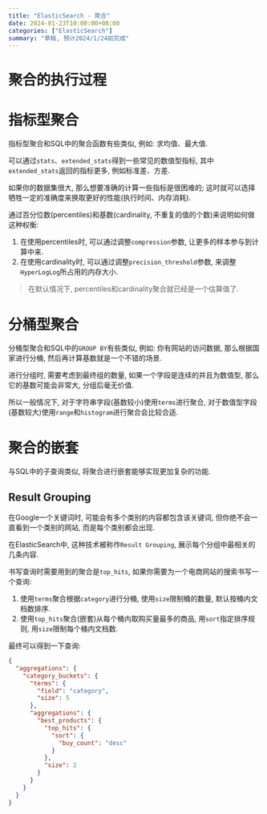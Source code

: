 ```yaml
---
title: "ElasticSearch - 聚合"
date: 2024-01-23T10:00:00+08:00
categories: ["ElasticSearch"]
summary: "草稿, 预计2024/1/24前完成"
---
```


# 聚合的执行过程

# 指标型聚合

指标型聚合和SQL中的聚合函数有些类似, 例如: 求均值、最大值.

可以通过`stats`、`extended_stats`得到一些常见的数值型指标, 其中`extended_stats`返回的指标更多, 例如标准差、方差.

如果你的数据集很大, 那么想要准确的计算一些指标是很困难的; 这时就可以选择牺牲一定的准确度来换取更好的性能(执行时间、内存消耗).

通过百分位数(percentiles)和基数(cardinality, 不重复的值的个数)来说明如何做这种权衡:

1. 在使用percentiles时, 可以通过调整`compression`参数, 让更多的样本参与到计算中来.
2. 在使用cardinality时, 可以通过调整`precision_threshold`参数, 来调整`HyperLogLog`所占用的内存大小.

> 在默认情况下, percentiles和cardinality聚合就已经是一个估算值了.

# 分桶型聚合

分桶型聚合和SQL中的`GROUP BY`有些类似, 例如: 你有网站的访问数据, 那么根据国家进行分桶, 然后再计算基数就是一个不错的场景.

进行分组时, 需要考虑到最终组的数量, 如果一个字段是连续的并且为数值型, 那么它的基数可能会非常大, 分组后毫无价值.

所以一般情况下, 对于字符串字段(基数较小)使用`terms`进行聚合, 对于数值型字段(基数较大)使用`range`和`histogram`进行聚合会比较合适.

# 聚合的嵌套

与SQL中的子查询类似, 将聚合进行嵌套能够实现更加复杂的功能.

## Result Grouping

在Google一个关键词时, 可能会有多个类别的内容都包含该关键词, 但你绝不会一直看到一个类别的网站, 而是每个类别都会出现.

在ElasticSearch中, 这种技术被称作`Result Grouping`, 展示每个分组中最相关的几条内容.

书写查询时需要用到的聚合是`top_hits`, 如果你需要为一个电商网站的搜索书写一个查询:

1. 使用`terms`聚合根据`category`进行分桶, 使用`size`限制桶的数量, 默认按桶内文档数排序.
2. 使用`top_hits`聚合(嵌套)从每个桶内取购买量最多的商品, 用`sort`指定排序规则, 用`size`限制每个桶内文档数.

最终可以得到一下查询:

```json
{
  "aggregations": {
    "category_buckets": {
      "terms": {
        "field": "category",
        "size": 5
      },
      "aggregations": {
        "best_products": {
          "top_hits": {
            "sort": {
              "buy_count": "desc"
            }
          },
          "size": 2
        }
      }
    }
  }
}
```
